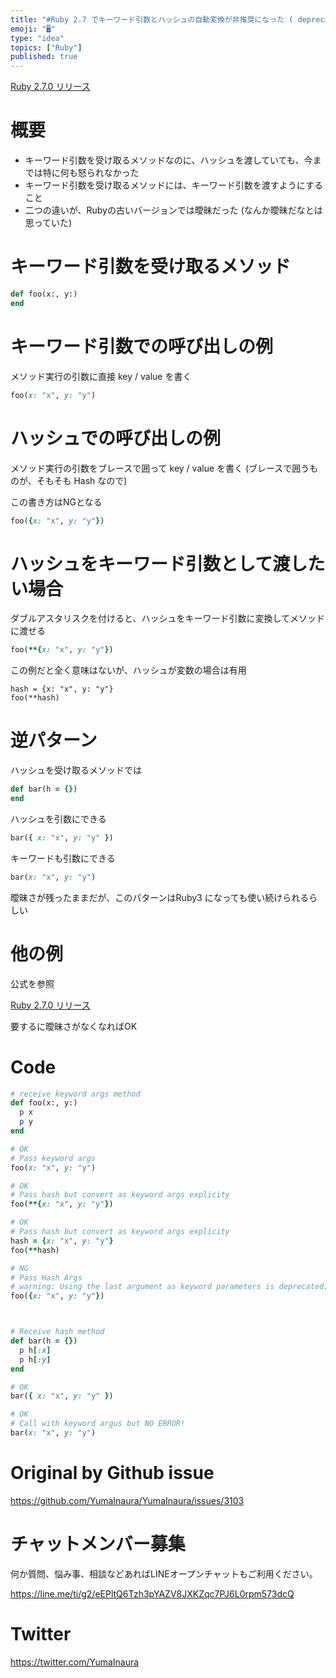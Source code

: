 ```yaml
---
title: "#Ruby 2.7 でキーワード引数とハッシュの自動変換が非推奨になった ( deprecated hash and keyword arg"
emoji: "🖥"
type: "idea"
topics: ["Ruby"]
published: true
---
```


[Ruby 2.7.0 リリース](https://www.ruby-lang.org/ja/news/2019/12/25/ruby-2-7-0-released/)

# 概要

- キーワード引数を受け取るメソッドなのに、ハッシュを渡していても、今までは特に何も怒られなかった
- キーワード引数を受け取るメソッドには、キーワード引数を渡すようにすること
- 二つの違いが、Rubyの古いバージョンでは曖昧だった (なんか曖昧だなとは思っていた)

# キーワード引数を受け取るメソッド

```rb
def foo(x:, y:)
end
```

# キーワード引数での呼び出しの例

メソッド実行の引数に直接 key / value を書く

```rb
foo(x: "x", y: "y")
```

# ハッシュでの呼び出しの例

メソッド実行の引数をブレースで囲って key / value を書く
(ブレースで囲うものが、そもそも Hash なので)

この書き方はNGとなる

```rb
foo({x: "x", y: "y"})
```

# ハッシュをキーワード引数として渡したい場合

ダブルアスタリスクを付けると、ハッシュをキーワード引数に変換してメソッドに渡せる

```rb
foo(**{x: "x", y: "y"})
```

この例だと全く意味はないが、ハッシュが変数の場合は有用

```
hash = {x: "x", y: "y"}
foo(**hash)
```

# 逆パターン

ハッシュを受け取るメソッドでは

```rb
def bar(h = {})
end
```

ハッシュを引数にできる

```rb
bar({ x: "x", y: "y" })
```

キーワードも引数にできる

```rb
bar(x: "x", y: "y")
```

曖昧さが残ったままだが、このパターンはRuby3 になっても使い続けられるらしい

# 他の例

公式を参照

[Ruby 2.7.0 リリース](https://www.ruby-lang.org/ja/news/2019/12/25/ruby-2-7-0-released/)

要するに曖昧さがなくなればOK


# Code

```rb
# receive keyword args method
def foo(x:, y:)
  p x
  p y
end

# OK
# Pass keyword args
foo(x: "x", y: "y")

# OK
# Pass hash but convert as keyword args explicity
foo(**{x: "x", y: "y"})

# OK
# Pass hash but convert as keyword args explicity
hash = {x: "x", y: "y"}
foo(**hash)

# NG
# Pass Hash Args
# warning: Using the last argument as keyword parameters is deprecated; maybe ** should be added to the call
foo({x: "x", y: "y"})



# Receive hash method
def bar(h = {})
  p h[:x]
  p h[:y]
end

# OK
bar({ x: "x", y: "y" })

# OK
# Call with keyword argus but NO ERROR!
bar(x: "x", y: "y")


```



# Original by Github issue

https://github.com/YumaInaura/YumaInaura/issues/3103











<!-- Update From Qiita API -->

# チャットメンバー募集


何か質問、悩み事、相談などあればLINEオープンチャットもご利用ください。

https://line.me/ti/g2/eEPltQ6Tzh3pYAZV8JXKZqc7PJ6L0rpm573dcQ





# Twitter


https://twitter.com/YumaInaura


<!-- Update From Qiita API -->


